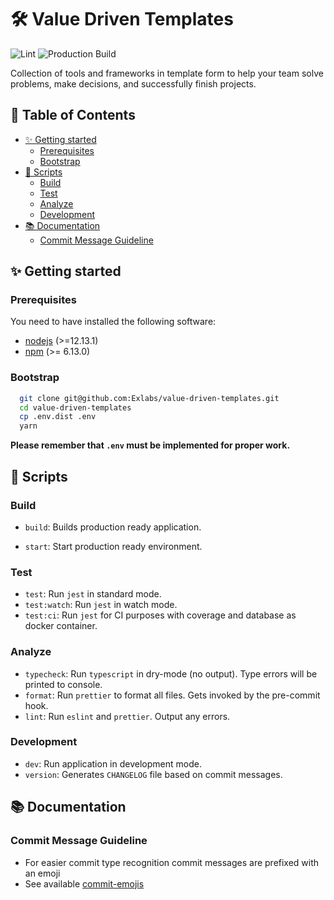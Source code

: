 # 🛠 Value Driven Templates

![Lint](https://github.com/Exlabs/value-driven-templates/workflows/Lint/badge.svg)
![Production Build](https://github.com/Exlabs/value-driven-templates/workflows/Production%20Build/badge.svg)

Collection of tools and frameworks in template form to help your team solve problems, make decisions, and successfully finish projects.

## 📖 Table of Contents

- [✨ Getting started](#%e2%9c%a8-getting-started)
  - [Prerequisites](#prerequisites)
  - [Bootstrap](#bootstrap)
- [📜 Scripts](#%f0%9f%93%9c-scripts)
  - [Build](#build)
  - [Test](#test)
  - [Analyze](#analyze)
  - [Development](#development)
- [📚 Documentation](#%f0%9f%93%9a-documentation)
  - [Commit Message Guideline](#commit-message-guideline)

## ✨ Getting started

### Prerequisites

You need to have installed the following software:

- [nodejs](https://nodejs.org/en/) (>=12.13.1)
- [npm](https://npmjs.com/) (>= 6.13.0)

### Bootstrap

```bash
  git clone git@github.com:Exlabs/value-driven-templates.git
  cd value-driven-templates
  cp .env.dist .env
  yarn
```

**Please remember that `.env` must be implemented for proper work.**

## 📜 Scripts

### Build

- `build`: Builds production ready application.

- `start`: Start production ready environment.

### Test

- `test`: Run `jest` in standard mode.
- `test:watch`: Run `jest` in watch mode.
- `test:ci`: Run `jest` for CI purposes with coverage and database as docker container.

### Analyze

- `typecheck`: Run `typescript` in dry-mode (no output). Type errors will be printed to console.
- `format`: Run `prettier` to format all files. Gets invoked by the pre-commit hook.
- `lint`: Run `eslint` and `prettier`. Output any errors.

### Development

- `dev`: Run application in development mode.
- `version`: Generates `CHANGELOG` file based on commit messages.

## 📚 Documentation

### Commit Message Guideline

- For easier commit type recognition commit messages are prefixed with an emoji
- See available [commit-emojis](https://github.com/sebald/commit-emojis#available-emojis)

